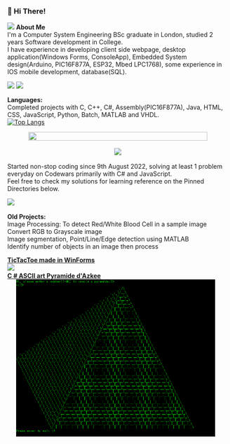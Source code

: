 ### 👋 Hi There!

<img src="https://media.giphy.com/media/h741oEMnAUIILdX0kU/giphy.gif" width="60"> **About Me**<br>
I'm a Computer System Engineering BSc graduate in London, studied 2 years Software development in College.<br>
I have experience in developing client side webpage, desktop application(Windows Forms, ConsoleApp), Embedded System design(Arduino, PIC16F877A, ESP32, Mbed LPC1768), some experience in IOS mobile development, database(SQL).<br>


<img src="https://media.giphy.com/media/1GPXNIn2o6hYFDbLZo/giphy-downsized-large.gif" width="200"> <img src="https://media.giphy.com/media/CiYeFidOaXGz8usbYN/giphy.gif" width="200"> <br>




**Languages:** <br>
Completed projects with C, C++, C#, Assembly(PIC16F877A), Java, HTML, CSS, JavaScript, Python, Batch, MATLAB and VHDL. <br>
[![Top Langs](https://github-readme-stats-sigma-five.vercel.app/api/top-langs/?username=0DEStyle&layout=compact&text_color=daf7dc&bg_color=151515)](https://github.com/0DEStyle/github-readme-stats-sigma-five)<br>


<div align="center"> 
<img width="90%" height="90%" src="https://github.com/0DEStyle/Codewars-CSharp/blob/main/logo-codewars.png" hspace="20">
  
[![](https://www.codewars.com/users/0DE/badges/large)](https://www.codewars.com/users/0DE)
</div>

Started non-stop coding since 9th August 2022, solving at least 1 problem everyday on Codewars primarily with C# and JavaScript.<br>
Feel free to check my solutions for learning reference on the Pinned Directories below. <br>

<img src="https://media.giphy.com/media/RVvyV1jUpOuQutCuux/giphy.gif" width="800"> <br>

**Old Projects:** <br>
Image Processing: 
To detect Red/White Blood Cell in a sample image <br>
Convert RGB to Grayscale image<br>
Image segmentation, Point/Line/Edge detection using MATLAB <br>
Identify number of objects in an image then process<br>

<a href="https://github.com/0DEStyle/TicTacToe_WinForms/tree/master">**TicTacToe made in WinForms**</a> <br>
<img src="https://media.giphy.com/media/7tOfjoQ2MLS16MWrrV/giphy.gif" width="300"> <br>
<a href="https://github.com/0DEStyle/C-Sharp-ASCII-Pyramide-dAzkee">**C # ASCII art Pyramide d'Azkee**</a> <br>
<img width="90%" height="90%" src="https://github.com/0DEStyle/C-ASCII-Pyramide-dAzkee/blob/master/exampleN20.png" hspace="20"><br>


<!--
**0DEStyle/0DEStyle** is a ✨ _special_ ✨ repository because its `README.md` (this file) appears on your GitHub profile.

Here are some ideas to get you started:

- 🔭 I’m currently working on ...
- 🌱 I’m currently learning ...
- 👯 I’m looking to collaborate on ...
- 🤔 I’m looking for help with ...
- 💬 Ask me about ...
- 📫 How to reach me: ...
- 😄 Pronouns: ...
- ⚡ Fun fact: ...
-->
